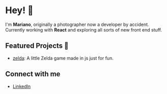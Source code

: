 # Hey! 👋

I'm **Mariano**, originally a photographer now a developer by accident.
Currently working with **React** and exploring all sorts of new front end stuff.

## Featured Projects 🚀
- [zelda](https://github.com/Mariano-Ariel/zelda): A little Zelda game made in js just for fun.

## Connect with me
- [LinkedIn](www.linkedin.com/in/mariano-rodriguez-dev)
